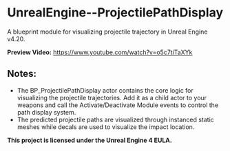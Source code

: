 # UnrealEngine--ProjectilePathDisplay

A blueprint module for visualizing projectile trajectory in Unreal Engine v4.20.

**Preview Video:** https://www.youtube.com/watch?v=o5c7tiTaXYk

## Notes:
- The BP_ProjectilePathDisplay actor contains the core logic for visualizing the projectile trajectories. Add it as a child actor to your weapons and call the Activate/Deactivate Module events to control the path display system.
- The predicted projectile paths are visualized through instanced static meshes while decals are used to visualize the impact location.

**This project is licensed under the Unreal Engine 4 EULA.**
